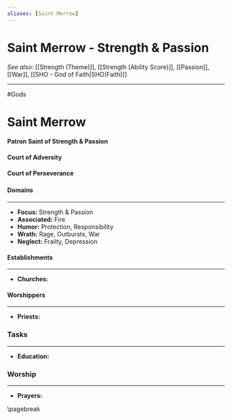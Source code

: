 ```yaml
---
aliases: [Saint Merrow]
---
```

# Saint Merrow - Strength & Passion
*See also:* [[Strength (Theme)]], [[Strength (Ability Score)]], [[Passion]], [[War]], [[SHO - God of Faith|SHO(Faith)]]
___
#Gods 

# Saint Merrow
#### Patron Saint of Strength & Passion
#### Court of Adversity
#### Court of Perseverance

### 

#### Domains
___
- **Focus:** Strength & Passion
- **Associated:** Fire
- **Humor:** Protection, Responsibility
- **Wrath:** Rage, Outbursts, War
- **Neglect:** Frailty, Depression


#### Establishments
___
- **Churches:** 

#### Worshippers
___
- **Priests:**


### Tasks
___
- **Education:**

### Worship
___
- **Prayers:**

\pagebreak